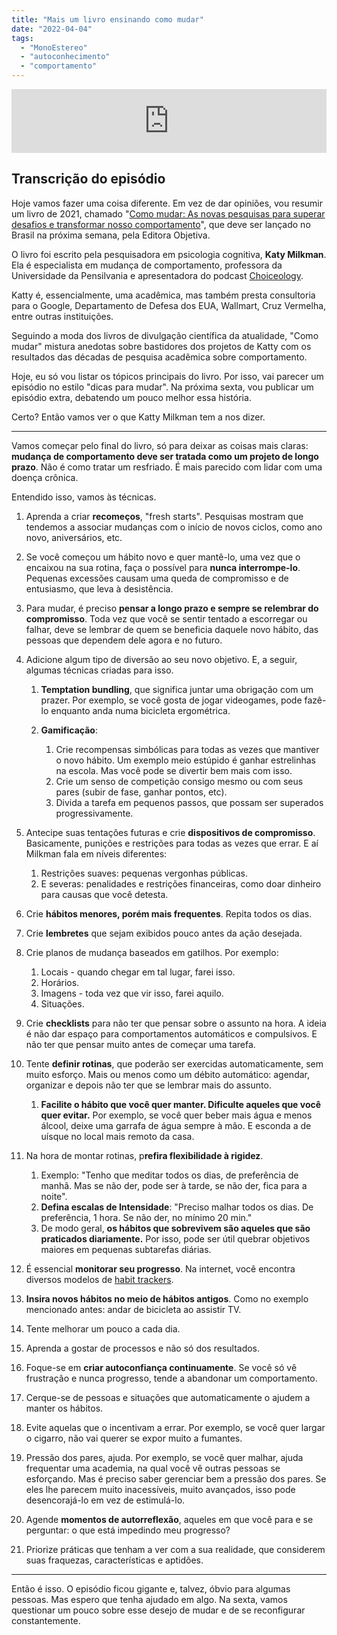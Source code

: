```yaml
---
title: "Mais um livro ensinando como mudar"
date: "2022-04-04"
tags: 
  - "MonoEstereo"
  - "autoconhecimento"
  - "comportamento"
---
```


<iframe src="https://anchor.fm/monoestereo/embed/episodes/Mais-um-livro-ensinando-como-mudar-e1gn9f1" height="102px" width="100%" frameborder="0" scrolling="no"></iframe>

## Transcrição do episódio

Hoje vamos fazer uma coisa diferente. Em vez de dar opiniões, vou resumir um livro de 2021, chamado "[Como mudar: As novas pesquisas para superar desafios e transformar nosso comportamento](https://www.amazon.com.br/Como-mudar-pesquisas-transformar-comportamento/dp/8547001506?_encoding=UTF8&pd_rd_w=n1D5p&pf_rd_p=14d5ed16-4c5a-41d7-ba6d-05be6b893f48&pf_rd_r=X3XCCFQJSAJ7JZXGKRCM&pd_rd_r=e00ae27b-7455-4fa6-affb-e38b13295dc5&pd_rd_wg=Wu8Zn&linkCode=ll1&tag=eduf-20&linkId=c46929553deb7532d7cf22b8930b6896&language=pt_BR&ref_=as_li_ss_tl)", que deve ser lançado no Brasil na próxima semana, pela Editora Objetiva.

O livro foi escrito pela pesquisadora em psicologia cognitiva, **Katy Milkman**. Ela é especialista em mudança de comportamento, professora da Universidade da Pensilvania e apresentadora do podcast [Choiceology](https://www.katymilkman.com/podcast).

Katty é, essencialmente, uma acadêmica, mas também presta consultoria para o Google, Departamento de Defesa dos EUA, Wallmart, Cruz Vermelha, entre outras instituições.

Seguindo a moda dos livros de divulgação científica da atualidade, "Como mudar" mistura anedotas sobre bastidores dos projetos de Katty com os resultados das décadas de pesquisa acadêmica sobre comportamento.

Hoje, eu só vou listar os tópicos principais do livro. Por isso, vai parecer um episódio no estilo "dicas para mudar". Na próxima sexta, vou publicar um episódio extra, debatendo um pouco melhor essa história.

Certo? Então vamos ver o que Katty Milkman tem a nos dizer.

* * *

Vamos começar pelo final do livro, só para deixar as coisas mais claras: **mudança de comportamento deve ser tratada como um projeto de longo prazo**. Não é como tratar um resfriado. É mais parecido com lidar com uma doença crônica.

Entendido isso, vamos às técnicas.

1. Aprenda a criar **recomeços**, "fresh starts". Pesquisas mostram que tendemos a associar mudanças com o início de novos ciclos, como ano novo, aniversários, etc.
2. Se você começou um hábito novo e quer mantê-lo, uma vez que o encaixou na sua rotina, faça o possível para **nunca interrompe-lo**. Pequenas excessões causam uma queda de compromisso e de entusiasmo, que leva à desistência.
3. Para mudar, é preciso **pensar a longo prazo e sempre se relembrar do compromisso**. Toda vez que você se sentir tentado a escorregar ou falhar, deve se lembrar de quem se beneficia daquele novo hábito, das pessoas que dependem dele agora e no futuro.
4. Adicione algum tipo de diversão ao seu novo objetivo. E, a seguir, algumas técnicas criadas para isso.
    
    1. **Temptation bundling**, que significa juntar uma obrigação com um prazer. Por exemplo, se você gosta de jogar videogames, pode fazê-lo enquanto anda numa bicicleta ergométrica.
    2. **Gamificação**:
        
        1. Crie recompensas simbólicas para todas as vezes que mantiver o novo hábito. Um exemplo meio estúpido é ganhar estrelinhas na escola. Mas você pode se divertir bem mais com isso.
        2. Crie um senso de competição consigo mesmo ou com seus pares (subir de fase, ganhar pontos, etc).
        3. Divida a tarefa em pequenos passos, que possam ser superados progressivamente.
5. Antecipe suas tentações futuras e crie **dispositivos de compromisso**. Basicamente, punições e restrições para todas as vezes que errar. E aí Milkman fala em níveis diferentes:
    
    1. Restrições suaves: pequenas vergonhas públicas.
    2. E severas: penalidades e restrições financeiras, como doar dinheiro para causas que você detesta.
6. Crie **hábitos menores, porém mais frequentes**. Repita todos os dias.
7. Crie **lembretes** que sejam exibidos pouco antes da ação desejada.
8. Crie planos de mudança baseados em gatilhos. Por exemplo:
    
    1. Locais - quando chegar em tal lugar, farei isso.
    2. Horários.
    3. Imagens - toda vez que vir isso, farei aquilo.
    4. Situações.
9. Crie **checklists** para não ter que pensar sobre o assunto na hora. A ideia é não dar espaço para comportamentos automáticos e compulsivos. E não ter que pensar muito antes de começar uma tarefa.
10. Tente **definir rotinas**, que poderão ser exercidas automaticamente, sem muito esforço. Mais ou menos como um débito automático: agendar, organizar e depois não ter que se lembrar mais do assunto.
    
    1. **Facilite o hábito que você quer manter. Dificulte aqueles que você quer evitar.** Por exemplo, se você quer beber mais água e menos álcool, deixe uma garrafa de água sempre à mão. E esconda a de uísque no local mais remoto da casa.
11. Na hora de montar rotinas, p**refira flexibilidade à rigidez**.
    
    1. Exemplo: "Tenho que meditar todos os dias, de preferência de manhã. Mas se não der, pode ser à tarde, se não der, fica para a noite".
    2. **Defina escalas de Intensidade**: "Preciso malhar todos os dias. De preferência, 1 hora. Se não der, no mínimo 20 min."
    3. De modo geral, **os hábitos que sobrevivem são aqueles que são praticados diariamente.** Por isso, pode ser útil quebrar objetivos maiores em pequenas subtarefas diárias.
12. É essencial **monitorar seu progresso**. Na internet, você encontra diversos modelos de [habit trackers](https://www.google.com/search?client=firefox-b-d&sxsrf=APq-WBsHmVgq9qMYib0WWwGg2DWq3XEjpw:1649086386091&q=habit+tracker&tbm=isch&chips=q:habit+tracker,g_1:free+printable:E_VIvu9u8Kw%3D&usg=AI4_-kSm_AX1FMcVJ1hjd9bZCLSbtVBvIg&sa=X&ved=2ahUKEwiZuvzB3fr2AhXcH7kGHRB4DgsQgIoDKAB6BAgGEAk&biw=1536&bih=750&dpr=1.25).
13. **Insira novos hábitos no meio de hábitos antigos**. Como no exemplo mencionado antes: andar de bicicleta ao assistir TV.
14. Tente melhorar um pouco a cada dia.
15. Aprenda a gostar de processos e não só dos resultados.
16. Foque-se em **criar autoconfiança continuamente**. Se você só vê frustração e nunca progresso, tende a abandonar um comportamento.
17. Cerque-se de pessoas e situações que automaticamente o ajudem a manter os hábitos.
18. Evite aquelas que o incentivam a errar. Por exemplo, se você quer largar o cigarro, não vai querer se expor muito a fumantes.
19. Pressão dos pares, ajuda. Por exemplo, se você quer malhar, ajuda frequentar uma academia, na qual você vê outras pessoas se esforçando. Mas é preciso saber gerenciar bem a pressão dos pares. Se eles lhe parecem muito inacessíveis, muito avançados, isso pode desencorajá-lo em vez de estimulá-lo.
20. Agende **momentos de autorreflexão**, aqueles em que você para e se perguntar: o que está impedindo meu progresso?
21. Priorize práticas que tenham a ver com a sua realidade, que considerem suas fraquezas, características e aptidões.

* * *

Então é isso. O episódio ficou gigante e, talvez, óbvio para algumas pessoas. Mas espero que tenha ajudado em algo. Na sexta, vamos questionar um pouco sobre esse desejo de mudar e de se reconfigurar constantemente.
